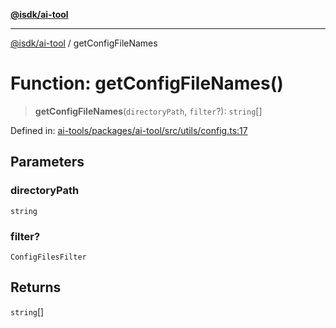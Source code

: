 [**@isdk/ai-tool**](../README.md)

***

[@isdk/ai-tool](../globals.md) / getConfigFileNames

# Function: getConfigFileNames()

> **getConfigFileNames**(`directoryPath`, `filter`?): `string`[]

Defined in: [ai-tools/packages/ai-tool/src/utils/config.ts:17](https://github.com/isdk/ai-tool.js/blob/a24331161aecd2d7bbd8dc9f9cd3d984871261cb/src/utils/config.ts#L17)

## Parameters

### directoryPath

`string`

### filter?

`ConfigFilesFilter`

## Returns

`string`[]
